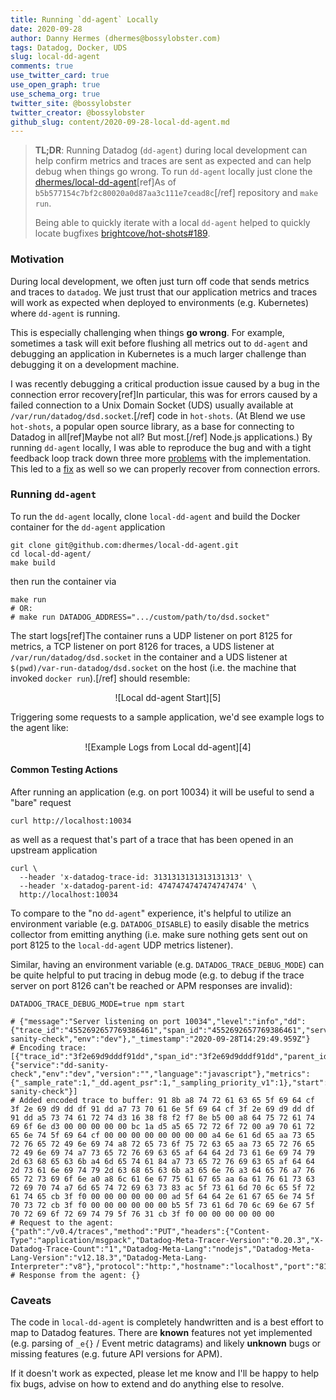 ```yaml
---
title: Running `dd-agent` Locally
date: 2020-09-28
author: Danny Hermes (dhermes@bossylobster.com)
tags: Datadog, Docker, UDS
slug: local-dd-agent
comments: true
use_twitter_card: true
use_open_graph: true
use_schema_org: true
twitter_site: @bossylobster
twitter_creator: @bossylobster
github_slug: content/2020-09-28-local-dd-agent.md
---
```


> **TL;DR**: Running Datadog (`dd-agent`) during local development can help
> confirm metrics and traces are sent as expected and can help debug when things
> go wrong. To run `dd-agent` locally just clone the
> [dhermes/local-dd-agent][1][ref]As of
> `b5b577154c7bf2c80020a0d87aa3c111e7cead8c`[/ref] repository and `make run`.
>
> Being able to quickly iterate with a local `dd-agent` helped to quickly
> locate bugfixes [brightcove/hot-shots#189][2].

### Motivation

During local development, we often just turn off code that sends metrics and
traces to `datadog`. We just trust that our application metrics and traces will
work as expected when deployed to environments (e.g. Kubernetes) where
`dd-agent` is running.

This is especially challenging when things **go wrong**. For example, sometimes
a task will exit before flushing all metrics out to `dd-agent` and debugging
an application in Kubernetes is a much larger challenge than debugging it
on a development machine.

I was recently debugging a critical production issue caused by a bug in the
connection error recovery[ref]In particular, this was for errors caused by a
failed connection to a Unix Domain Socket (UDS) usually available at
`/var/run/datadog/dsd.socket`.[/ref] code in `hot-shots`. (At Blend we use
`hot-shots`, a popular open source library, as a base for connecting to Datadog
in all[ref]Maybe not all? But most.[/ref] Node.js applications.) By running
`dd-agent` locally, I was able to reproduce the bug and with a tight feedback
loop track down three more [problems][3] with the implementation. This led to a
[fix][2] as well so we can properly recover from connection errors.

### Running `dd-agent`

To run the `dd-agent` locally, clone `local-dd-agent` and build the Docker
container for the `dd-agent` application

```text
git clone git@github.com:dhermes/local-dd-agent.git
cd local-dd-agent/
make build
```

then run the container via

```text
make run
# OR:
# make run DATADOG_ADDRESS=".../custom/path/to/dsd.socket"
```

The start logs[ref]The container runs a UDP listener on port 8125 for metrics,
a TCP listener on port 8126 for traces, a UDS listener at
`/var/run/datadog/dsd.socket` in the container and a UDS listener at
`$(pwd)/var-run-datadog/dsd.socket` on the host (i.e. the machine that
invoked `docker run`).[/ref] should resemble:

<div markdown="1" style="text-align: center;">
  ![Local dd-agent Start][5]
</div>

Triggering some requests to a sample application,
we'd see example logs to the agent like:

<div markdown="1" style="text-align: center;">
  ![Example Logs from Local dd-agent][4]
</div>

#### Common Testing Actions

After running an application (e.g. on port 10034) it will be useful to send
a "bare" request

```text
curl http://localhost:10034
```

as well as a request that's part of a trace that has been opened in an
upstream application

```text
curl \
  --header 'x-datadog-trace-id: 3131313131313131313' \
  --header 'x-datadog-parent-id: 4747474747474747474' \
  http://localhost:10034
```

To compare to the "no `dd-agent`" experience, it's helpful to utilize an
environment variable (e.g. `DATADOG_DISABLE`) to easily disable the metrics
collector from emitting anything (i.e. make sure nothing gets sent out on port
8125 to the `local-dd-agent` UDP metrics listener).

Similar, having an environment variable (e.g. `DATADOG_TRACE_DEBUG_MODE`) can
be quite helpful to put tracing in debug mode (e.g. to debug if the trace
server on port 8126 can't be reached or APM responses are invalid):

```text
DATADOG_TRACE_DEBUG_MODE=true npm start

# {"message":"Server listening on port 10034","level":"info","dd":{"trace_id":"4552692657769386461","span_id":"4552692657769386461","service":"dd-sanity-check","env":"dev"},"_timestamp":"2020-09-28T14:29:49.959Z"}
# Encoding trace: [{"trace_id":"3f2e69d9dddf91dd","span_id":"3f2e69d9dddf91dd","parent_id":"0000000000000000","name":"serverInit","resource":"serverInit","error":0,"meta":{"service":"dd-sanity-check","env":"dev","version":"","language":"javascript"},"metrics":{"_sample_rate":1,"_dd.agent_psr":1,"_sampling_priority_v1":1},"start":1601303389949310200,"duration":12327637,"service":"dd-sanity-check"}]
# Added encoded trace to buffer: 91 8b a8 74 72 61 63 65 5f 69 64 cf 3f 2e 69 d9 dd df 91 dd a7 73 70 61 6e 5f 69 64 cf 3f 2e 69 d9 dd df 91 dd a5 73 74 61 72 74 d3 16 38 f8 f2 f7 8e b5 00 a8 64 75 72 61 74 69 6f 6e d3 00 00 00 00 00 bc 1a d5 a5 65 72 72 6f 72 00 a9 70 61 72 65 6e 74 5f 69 64 cf 00 00 00 00 00 00 00 00 a4 6e 61 6d 65 aa 73 65 72 76 65 72 49 6e 69 74 a8 72 65 73 6f 75 72 63 65 aa 73 65 72 76 65 72 49 6e 69 74 a7 73 65 72 76 69 63 65 af 64 64 2d 73 61 6e 69 74 79 2d 63 68 65 63 6b a4 6d 65 74 61 84 a7 73 65 72 76 69 63 65 af 64 64 2d 73 61 6e 69 74 79 2d 63 68 65 63 6b a3 65 6e 76 a3 64 65 76 a7 76 65 72 73 69 6f 6e a0 a8 6c 61 6e 67 75 61 67 65 aa 6a 61 76 61 73 63 72 69 70 74 a7 6d 65 74 72 69 63 73 83 ac 5f 73 61 6d 70 6c 65 5f 72 61 74 65 cb 3f f0 00 00 00 00 00 00 ad 5f 64 64 2e 61 67 65 6e 74 5f 70 73 72 cb 3f f0 00 00 00 00 00 00 b5 5f 73 61 6d 70 6c 69 6e 67 5f 70 72 69 6f 72 69 74 79 5f 76 31 cb 3f f0 00 00 00 00 00 00
# Request to the agent: {"path":"/v0.4/traces","method":"PUT","headers":{"Content-Type":"application/msgpack","Datadog-Meta-Tracer-Version":"0.20.3","X-Datadog-Trace-Count":"1","Datadog-Meta-Lang":"nodejs","Datadog-Meta-Lang-Version":"v12.18.3","Datadog-Meta-Lang-Interpreter":"v8"},"protocol":"http:","hostname":"localhost","port":"8126"}
# Response from the agent: {}
```

### Caveats

The code in `local-dd-agent` is completely handwritten and is a best effort
to map to Datadog features. There are **known** features not yet implemented
(e.g. parsing of `_e{}` / Event metric datagrams) and likely **unknown**
bugs or missing features (e.g. future API versions for APM).

If it doesn't work as expected, please let me know and I'll be happy to
help fix bugs, advise on how to extend and do anything else to resolve.

[1]: https://github.com/dhermes/local-dd-agent
[2]: https://github.com/brightcove/hot-shots/pull/189
[3]: https://github.com/brightcove/hot-shots/issues/128#issuecomment-699046970
[4]: /images/local-dd-agent.png
[5]: /images/local-dd-agent-start.png
